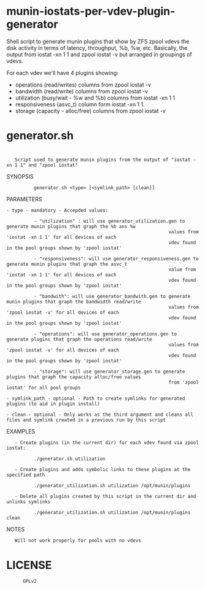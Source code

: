 munin-iostats-per-vdev-plugin-generator
=======================================

Shell script to generate munin plugins that show by ZFS zpool vdevs the disk activity
in terms of latency, throughput, %b, %w, etc. Basically, the output from
iostat -xn 1 1 and zpool iostat -v but arranged in groupings of vdevs.

For each vdev we'll have 4 plugins showing:  
  - operations (read/writes) columns from zpool iostat -v
  - bandwidth (read/write) columns from zpool iostat -v
  - utilization (busy/wait - %w and %b) columns from iostat -xn 1 1 
  - responsiveness (asvc_t) column form iostat -xn 1 1.
  - storage (capacity - alloc/free) columns from zpool iostat -v 
 
#
# generator.sh
#
       Script used to generate munin plugins from the output of "iostat -xn 1 1" and "zpool iostat"  
 
  SYNOPSIS

              generator.sh <type> [<symlink_path> [clean]]
 
  PARAMETERS


    - type - mandatory - Accepded values:  

              - "utilization" : will use generator_utilization.gen to generate munin plugins that graph the %b ans %w 
                                                               values from 'iostat -xn 1 1' for all devices of each 
                                                               vdev found in the pool groups shown by 'zpool iostat'

              - "responsiveness": will use generator_responsiveness.gen to generate munin plugins that graph the asvc_t 
                                                               value from 'iostat -xn 1 1' for all devices of each 
                                                               vdev found in the pool groups shown by 'zpool iostat'

              - "bandwith": will use generator_bandwith.gen to generate munin plugins that graph the bandwidth read/write 
                                                               values from 'zpool iostat -v' for all devices of each 
                                                               vdev found in the pool groups shown by 'zpool iostat'

              - "operations": will use generator_operations.gen to generate plugins that graph the operations read/write
                                                               values from 'zpool iostat -v' for all devices of each 
                                                               vdev found in the pool groups shown by 'zpool iostat'

              - "storage": will use generator_storage.gen to generate plugins that graph the capacity alloc/free values 
                                                               from 'zpool iostat' for all pool groups

    - symlink_path - optional - Path to create symlinks for generated plugins (to aid in plugin install)     

    - clean - optional - Only works as the third argument and cleans all files and symlink created in a previous run by this script
 
  
  EXAMPLES
  
       - Create plugins (in the current dir) for each vdev found via zpool iostat:
             
              ./generator.sh utilization

       - Create plugins and adds symbolic links to these plugins at the specified path
              
              ./generator_utilization.sh utilization /opt/munin/plugins
                  
       - Delete all plugins created by this script in the current dir and unlinks symlinks 
       
              ./generator_utilization.sh utilization /opt/munin/plugins clean
                  
  
  NOTES
 
       Will not work properly for pools with no vdevs


#  LICENSE
 
          GPLv2
